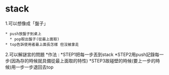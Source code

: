 # stack

1.可以想像成「盤子」

    * push放盤子到桌上
	  * pop取出盤子(從最上面取)  
    * top告訴使用者最上面長怎樣 但沒被拿走
2.可以解謎宮的問題
  *作法 : 
		*STEP1把每一步丟到stack
		*STEP2用push記錄每一步(因為存的時候就具備從最上面取的特性)
	 	*STEP3故碰壁的時候(要上一步的時候)用一步一步退回去top 

